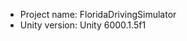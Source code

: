 <!-- UNITY CODE ASSIST INSTRUCTIONS START -->
- Project name: FloridaDrivingSimulator
- Unity version: Unity 6000.1.5f1
<!-- UNITY CODE ASSIST INSTRUCTIONS END -->